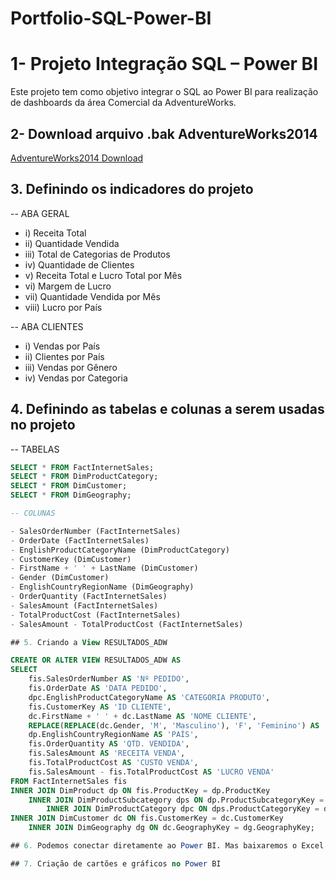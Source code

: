 # Portfolio-SQL-Power-BI

# 1- Projeto Integração SQL – Power BI

Este projeto tem como objetivo integrar o SQL ao Power BI para realização de dashboards da área Comercial da AdventureWorks.

## 2- Download arquivo .bak AdventureWorks2014

[AdventureWorks2014 Download](https://docs.microsoft.com/pt-br/sql/samples/adventureworks-install-configure?view=sql-server-ver16&tabs=ssms)

## 3. Definindo os indicadores do projeto

-- ABA GERAL

- i) Receita Total  
- ii) Quantidade Vendida  
- iii) Total de Categorias de Produtos  
- iv) Quantidade de Clientes  
- v) Receita Total e Lucro Total por Mês  
- vi) Margem de Lucro  
- vii) Quantidade Vendida por Mês  
- viii) Lucro por País

-- ABA CLIENTES

- i) Vendas por País  
- ii) Clientes por País  
- iii) Vendas por Gênero  
- iv) Vendas por Categoria

## 4. Definindo as tabelas e colunas a serem usadas no projeto

-- TABELAS

```sql
SELECT * FROM FactInternetSales;
SELECT * FROM DimProductCategory;
SELECT * FROM DimCustomer;
SELECT * FROM DimGeography;

-- COLUNAS

- SalesOrderNumber (FactInternetSales)  
- OrderDate (FactInternetSales)  
- EnglishProductCategoryName (DimProductCategory)  
- CustomerKey (DimCustomer)  
- FirstName + ' ' + LastName (DimCustomer)  
- Gender (DimCustomer)  
- EnglishCountryRegionName (DimGeography)  
- OrderQuantity (FactInternetSales)  
- SalesAmount (FactInternetSales)  
- TotalProductCost (FactInternetSales)  
- SalesAmount - TotalProductCost (FactInternetSales)

## 5. Criando a View RESULTADOS_ADW

CREATE OR ALTER VIEW RESULTADOS_ADW AS
SELECT
    fis.SalesOrderNumber AS 'Nº PEDIDO',
    fis.OrderDate AS 'DATA PEDIDO',
    dpc.EnglishProductCategoryName AS 'CATEGORIA PRODUTO',
    fis.CustomerKey AS 'ID CLIENTE',
    dc.FirstName + ' ' + dc.LastName AS 'NOME CLIENTE',
    REPLACE(REPLACE(dc.Gender, 'M', 'Masculino'), 'F', 'Feminino') AS 'GÊNERO',
    dp.EnglishCountryRegionName AS 'PAÍS',
    fis.OrderQuantity AS 'QTD. VENDIDA',
    fis.SalesAmount AS 'RECEITA VENDA',
    fis.TotalProductCost AS 'CUSTO VENDA',
    fis.SalesAmount - fis.TotalProductCost AS 'LUCRO VENDA'
FROM FactInternetSales fis
INNER JOIN DimProduct dp ON fis.ProductKey = dp.ProductKey
    INNER JOIN DimProductSubcategory dps ON dp.ProductSubcategoryKey = dps.ProductSubcategoryKey
        INNER JOIN DimProductCategory dpc ON dps.ProductCategoryKey = dpc.ProductCategoryKey
INNER JOIN DimCustomer dc ON fis.CustomerKey = dc.CustomerKey
    INNER JOIN DimGeography dg ON dc.GeographyKey = dg.GeographyKey;

## 6. Podemos conectar diretamente ao Power BI. Mas baixaremos o Excel e conectaremos na planilha.

## 7. Criação de cartões e gráficos no Power BI
